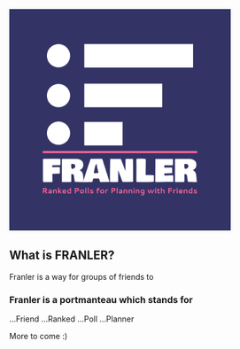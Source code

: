 <img src="https://raw.githubusercontent.com/jbhowat/franler/main/assets/logo-color.png" alt="FRANLER" style="width:400px;"/>

## What is FRANLER?

Franler is a way for groups of friends to 

### Franler is a portmanteau which stands for
...Friend
...Ranked
...Poll
...Planner

More to come :)
